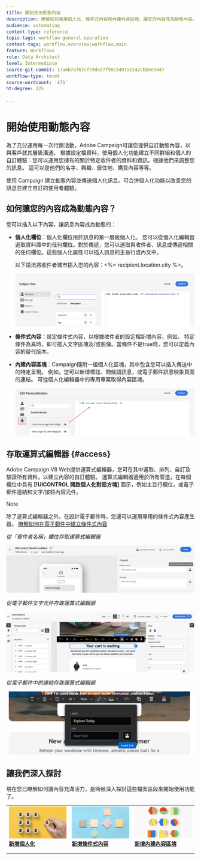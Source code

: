 ```yaml
---
title: 開始使用動態內容
description: 瞭解如何使用個人化、條件式內容和內建內容區塊，讓您的內容成為動態內容。
audience: automating
content-type: reference
topic-tags: workflow-general-operation
context-tags: workflow,overview;workflow,main
feature: Workflows
role: Data Architect
level: Intermediate
source-git-commit: 17a6b7af67cfc9ded7f98c9497a5242cbb9e5d47
workflow-type: tm+mt
source-wordcount: '475'
ht-degree: 22%

---
```



# 開始使用動態內容

為了充分運用每一次行銷活動，Adobe Campaign可讓您提供自訂動態內容，以與客戶就其層級溝通。 根據設定檔資料，使用個人化功能建立不同群組和個人的自訂體驗：您可以運用您擁有的關於特定收件者的資料和資訊，根據他們來調整您的訊息。 這可以是他們的名字、興趣、居住地、購買內容等等。

使用 Campaign 建立動態內容並傳送個人化訊息。可合併個人化功能以改善您的訊息並建立自訂的使用者體驗。

## 如何讓您的內容成為動態內容？

您可以插入以下內容，讓訊息內容成為動態的：

* **個人化欄位**：個人化欄位用於訊息的第一層級個人化。 您可以從個人化編輯器選取資料庫中的任何欄位。對於傳遞，您可以選取與收件者、訊息或傳遞相關的任何欄位。這些個人化屬性可以插入訊息的主旨行或內文中。

   以下語法將收件者城市插入您的內容：&lt;%= recipient.location.city %>。

   ![](assets/perso-subject-line.png)

* **條件式內容**：設定條件式內容，以根據收件者的設定檔新增內容，例如。 特定條件為真時，即可插入文字區塊及/或影像。當條件不是true時，您可以定義內容的替代版本。

* **內建內容區塊**：Campaign隨附一組個人化區塊，其中包含您可以插入傳送中的特定呈現。 例如，您可以新增標誌、問候語訊息，或電子郵件訊息映象頁面的連結。 可從個人化編輯器中的專用專案取得內容區塊。

   ![](assets/perso-content-blocks.png)

## 存取運算式編輯器 {#access}

Adobe Campaign V8 Web提供運算式編輯器，您可在其中選取、排列、自訂及驗證所有資料，以建立內容的自訂體驗。 運算式編輯器適用於所有管道，在每個欄位中具有 **[!UICONTROL 開啟個人化對話方塊]** 圖示，例如主旨行欄位，或電子郵件連結和文字/按鈕內容元件。

>[!NOTE]
>
>除了運算式編輯器之外，在設計電子郵件時，您還可以運用專用的條件式內容產生器。 [瞭解如何在電子郵件中建立條件式內容](conditions.md)

*從「寄件者名稱」欄位存取運算式編輯器*

![](assets/expression-editor-access.png)

*從電子郵件文字元件存取運算式編輯器*

![](assets/expression-editor-access-email.png)

*從電子郵件中的連結存取運算式編輯器*

![](assets/perso-link-insert-icon.png)

## 讓我們深入探討

現在您已瞭解如何讓內容充滿活力，是時候深入探討這些檔案區段來開始使用功能了。

<table style="table-layout:fixed"><tr style="border: 0;">
<td>
<a href="personalize.md">
<img alt="將內容個人化" src="assets/do-not-localize/dynamic-personalization.jpg">
</a>
<div>
<a href="personalize.md"><strong>新增個人化</strong></a>
</div>
<p>
</td>
<td>
<a href="conditions.md">
<img alt="銷售機會" src="assets/do-not-localize/dynamic-conditional.jpg">
</a>
<div><a href="conditions.md"><strong>新增條件式內容</strong>
</div>
<p>
</td>
<td>
<a href="content-blocks.md">
<img alt="不常使用" src="assets/do-not-localize/dynamic-content-blocks.jpg">
</a>
<div>
<a href="content-blocks.md"><strong>新增內建內容區塊</strong></a>
</div>
<p></td>
</tr></table>
